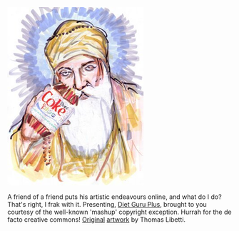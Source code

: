 <!--
.. title: Diet Guru
.. slug: diet-guru
.. date: 2007-03-16 14:30:09-05:00
.. tags: Draw,Refried
.. category: Draw
.. link: 
.. description: 
.. type: text
-->


![Diet Guru Plus](/files/2007/03/diet-guru-plus.jpg)

A friend of a friend puts his artistic endeavours online, and what do I
do? That's right, I frak with it. Presenting, [Diet Guru
Plus](/files/2007/03/diet-guru-plus.jpg "Diet Guru Plus"),
brought to you courtesy of the well-known 'mashup' copyright exception.
Hurrah for the de facto creative commons!
[Original](http://thomaslib.blogspot.com/2007/04/tava-diet-coke-plus-max-and-zero.html)
[artwork](http://thomaslib.blogspot.com/2007/03/sikh-look.html) by
Thomas Libetti.